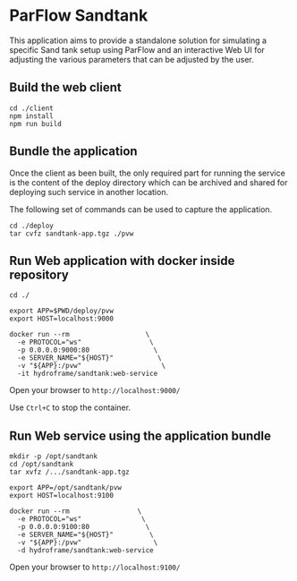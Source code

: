 # ParFlow Sandtank

This application aims to provide a standalone solution for simulating a specific Sand tank setup using ParFlow and an interactive Web UI for adjusting the various parameters that can be adjusted by the user.

## Build the web client

```
cd ./client
npm install
npm run build
```

## Bundle the application

Once the client as been built, the only required part for running the service is the content of the deploy directory which can be archived and shared for deploying such service in another location.

The following set of commands can be used to capture the application.

```
cd ./deploy
tar cvfz sandtank-app.tgz ./pvw
```

## Run Web application with docker inside repository

```
cd ./

export APP=$PWD/deploy/pvw
export HOST=localhost:9000

docker run --rm                   \
  -e PROTOCOL="ws"                 \
  -p 0.0.0.0:9000:80                \
  -e SERVER_NAME="${HOST}"           \
  -v "${APP}:/pvw"                    \
  -it hydroframe/sandtank:web-service
```

Open your browser to `http://localhost:9000/`

Use `Ctrl+C` to stop the container.


## Run Web service using the application bundle

```
mkdir -p /opt/sandtank
cd /opt/sandtank
tar xvfz /.../sandtank-app.tgz

export APP=/opt/sandtank/pvw
export HOST=localhost:9100

docker run --rm                 \
  -e PROTOCOL="ws"               \
  -p 0.0.0.0:9100:80              \
  -e SERVER_NAME="${HOST}"         \
  -v "${APP}:/pvw"                  \
  -d hydroframe/sandtank:web-service
```

Open your browser to `http://localhost:9100/`

